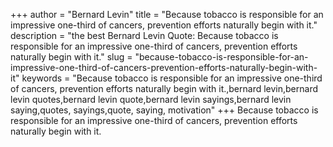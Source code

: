 +++
author = "Bernard Levin"
title = "Because tobacco is responsible for an impressive one-third of cancers, prevention efforts naturally begin with it."
description = "the best Bernard Levin Quote: Because tobacco is responsible for an impressive one-third of cancers, prevention efforts naturally begin with it."
slug = "because-tobacco-is-responsible-for-an-impressive-one-third-of-cancers-prevention-efforts-naturally-begin-with-it"
keywords = "Because tobacco is responsible for an impressive one-third of cancers, prevention efforts naturally begin with it.,bernard levin,bernard levin quotes,bernard levin quote,bernard levin sayings,bernard levin saying,quotes, sayings,quote, saying, motivation"
+++
Because tobacco is responsible for an impressive one-third of cancers, prevention efforts naturally begin with it.
